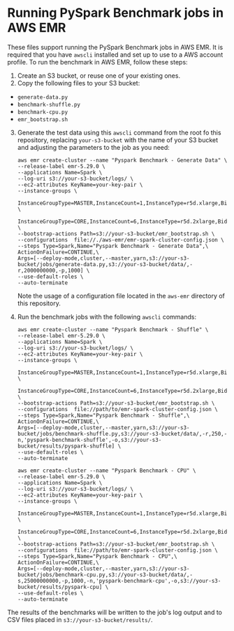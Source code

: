 # Running PySpark Benchmark jobs in AWS EMR

These files support running the PySpark Benchmark jobs in AWS EMR. It is required that you have `awscli` installed and set up to use to a AWS account profile. To run the benchmark in AWS EMR, follow these steps:

1. Create an S3 bucket, or reuse one of your existing ones.
2. Copy the following files to your S3 bucket:
  * `generate-data.py`
  * `benchmark-shuffle.py`
  * `benchmark-cpu.py`
  * `emr_bootstrap.sh`
3. Generate the test data using this `awscli` command from the root fo this repository, replacing `your-s3-bucket` with the name of your S3 bucket and adjusting the parameters to the job as you need: 

    ```
    aws emr create-cluster --name "Pyspark Benchmark - Generate Data" \
    --release-label emr-5.29.0 \
    --applications Name=Spark \
    --log-uri s3://your-s3-bucket/logs/ \
    --ec2-attributes KeyName=your-key-pair \
    --instance-groups \
      InstanceGroupType=MASTER,InstanceCount=1,InstanceType=r5d.xlarge,BidPrice=OnDemandPrice \
      InstanceGroupType=CORE,InstanceCount=6,InstanceType=r5d.2xlarge,BidPrice=OnDemandPrice \
    --bootstrap-actions Path=s3://your-s3-bucket/emr_bootstrap.sh \
    --configurations  file://./aws-emr/emr-spark-cluster-config.json \
    --steps Type=Spark,Name="Pyspark Benchmark - Generate Data",\
    ActionOnFailure=CONTINUE,\
    Args=[--deploy-mode,cluster,--master,yarn,s3://your-s3-bucket/jobs/generate-data.py,s3://your-s3-bucket/data/,-r,2000000000,-p,1000] \
    --use-default-roles \
    --auto-terminate
    ```
    Note the usage of a configuration file located in the `aws-emr` directory of this repository.
4. Run the benchmark jobs with the following `awscli` commands:
    ```
    aws emr create-cluster --name "Pyspark Benchmark - Shuffle" \
    --release-label emr-5.29.0 \
    --applications Name=Spark \
    --log-uri s3://your-s3-bucket/logs/ \
    --ec2-attributes KeyName=your-key-pair \
    --instance-groups \
      InstanceGroupType=MASTER,InstanceCount=1,InstanceType=r5d.xlarge,BidPrice=OnDemandPrice \
      InstanceGroupType=CORE,InstanceCount=6,InstanceType=r5d.2xlarge,BidPrice=OnDemandPrice \
    --bootstrap-actions Path=s3://your-s3-bucket/emr_bootstrap.sh \
    --configurations  file://path/to/emr-spark-cluster-config.json \
    --steps Type=Spark,Name="Pyspark Benchmark - Shuffle",\
    ActionOnFailure=CONTINUE,\
    Args=[--deploy-mode,cluster,--master,yarn,s3://your-s3-bucket/jobs/benchmark-shuffle.py,s3://your-s3-bucket/data/,-r,250,-n,'pyspark-benchmark-shuffle',-o,s3://your-s3-bucket/results/pyspark-shuffle] \
    --use-default-roles \
    --auto-terminate
    ```
    ```
    aws emr create-cluster --name "Pyspark Benchmark - CPU" \
    --release-label emr-5.29.0 \
    --applications Name=Spark \
    --log-uri s3://your-s3-bucket/logs/ \
    --ec2-attributes KeyName=your-key-pair \
    --instance-groups \
      InstanceGroupType=MASTER,InstanceCount=1,InstanceType=r5d.xlarge,BidPrice=OnDemandPrice \
      InstanceGroupType=CORE,InstanceCount=6,InstanceType=r5d.2xlarge,BidPrice=OnDemandPrice \
    --bootstrap-actions Path=s3://your-s3-bucket/emr_bootstrap.sh \
    --configurations  file://path/to/emr-spark-cluster-config.json \
    --steps Type=Spark,Name="Pyspark Benchmark - CPU",\
    ActionOnFailure=CONTINUE,\
    Args=[--deploy-mode,cluster,--master,yarn,s3://your-s3-bucket/jobs/benchmark-cpu.py,s3://your-s3-bucket/data/,-s,25000000000,-p,1000,-n,'pyspark-benchmark-cpu',-o,s3://your-s3-bucket/results/pyspark-cpu] \
    --use-default-roles \
    --auto-terminate
    ```
   
The results of the benchmarks will be written to the job's log output and to CSV files placed in `s3://your-s3-bucket/results/`.